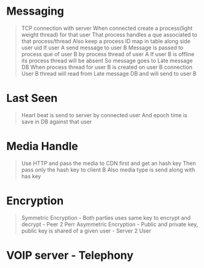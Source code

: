 # Messaging
> TCP connection with server
> When connected create a process(light weight thread) for that user
> That process handles a que associated to that process/thread
> Also keep a process ID map in table along side user uid
> If user A send message to user B
> Message is passed to process que of user B by process thread of user A
> If user B is offline its process thread will be absent
> So message goes to Late message DB
> When process thread for user B is created on user B connection
> User B thread will read from Late message DB and will send to user B

# Last Seen
> Heart beat is send to server by connected user
> And epoch time is save in DB against that user

# Media Handle
> Use HTTP and pass the media to CDN first and get an hash key
> Then pass only the hash key to client B
> Also media type is send along with has key

# Encryption
> Symmetric Encryption - Both parties uses same key to encrypt and decrypt - Peer 2 Perr
> Asymmetric Encryption - Public and private key, public key is shared of a given user - Server 2 User

# VOIP server - Telephony